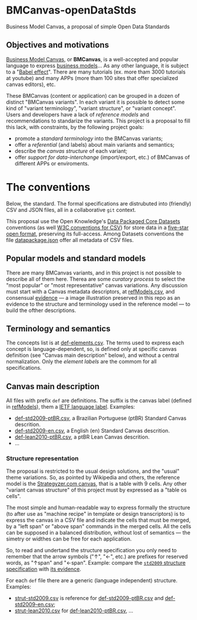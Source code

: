 # BMCanvas-openDataStds
Business Model Canvas, a proposal of simple Open Data Standards


## Objectives and motivations
[Business Model Canvas](https://en.wikipedia.org/wiki/Business_Model_Canvas), or **BMCanvas**, is a well-accepted and popular language to express [business models](https://en.wikipedia.org/wiki/Business_model)... As any other language, it is subject to a "[Babel effect](https://en.wikipedia.org/wiki/Tower_of_Babel)". There are many tutorials (ex. more tham 3000 tutorials at youtube) and many APPs (more tham 100 sites that offer specialized canvas editors), etc.

These BMCanvas (content or application) can be grouped in a dozen of distinct "BMCanvas variants". In each  variant  it is possible to detect some kind of "variant terminology", "variant structure", or "variant concept". Users and developers have a lack of *reference models* and recommendations to standarize the variants. This project is a proposal to fill this lack, with constraints, by the following project goals:

* promote a *standard terminology* into the BMCanvas variants;
* offer a *referential* (and labels) about main variants and semantics;
* describe the *canvas structure* of each variant;
* offer *support for data-interchange* (import/export, etc.) of BMCanvas of different APPs or enviroments.

# The conventions
Below, the standard. The formal specifications are distrubuted into (friendly) CSV and JSON files, all in a collaborative `git` context.

This proposal use the Open Knowledge's [Data Packaged Core Datasets](https://github.com/datasets) conventions (as well [W3C conventions for CSV](http://www.w3.org/TR/tabular-data-model/)) for store data in a [five-star open format](http://5stardata.info/en/), preserving its full-access. Among Datasets conventions the file [datapackage.json](datapackage.json) offer all metadata of CSV files.

## Popular models and standard models
There are many BMCanvas variants, and in this project is not possible to describe all of them here. Therea are some *curatory process* to select the "most popular" or "most representative" canvas variations.  Any discussion must start with a Canvas metadata descriptors, at [refModels.csv](./data/refModels.csv), and consensual [evidence](./data/evidence) &mdash; a image illustration preserved in this repo as an evidence to the structure and terminology used in the reference model &mdash; to build the ofther descriptions. 

## Terminology and semantics

The concepts list is at [def-elements.csv](./data/def-elements.csv). The terms used to express each concept is language-dependent, so, is defined only at specific canvas definition (see "Canvas main description" below), and without a central normalization. Only the *element labels* are the commom for all specifications.

## Canvas main description
All files with prefix `def` are definitions.  The suffix is the canvas label (defined in  [refModels](./data/refModels.csv)), them a [IETF language label](https://github.com/datasets/language-codes/blob/master/data/ietf-language-tags.csv). Examples:
* [def-std2009-ptBR.csv](./data/def-std2010-ptBR.csv), a Brazilian Portuguese (ptBR) Standard Canvas descrition.
* [def-std2009-en.csv](./data/def-std2009-en.csv), a English (en) Standard Canvas descrition.
* [def-lean2010-ptBR.csv](./data/def-lean2010-ptBR.csv),  a ptBR Lean Canvas descrition.
* ...

### Structure representation
The proposal is restricted to the usual design solutions, and the "usual" theme variations. So, as pointed by Wikipedia and others, the reference model is the [Strategyzer.com canvas](https://commons.wikimedia.org/wiki/File:Business_Model_Canvas.png), that is a table with 9 cells. Any other "variant canvas structure" of this project must by expressed as a "table os cells".

The most simple and human-readable way to express formally the structure (to after use as "machine recipe" in template or design transcriptors) is to express the canvas in a CSV file and indicate the cells that must be merged, by a "left span" or "above span" commands in the merged cells. All the cells can be supposed in a balanced distribution, without lost of semantics &mdash; the simetry or widthes can be free for each application.

So, to read and undertand the structure specification you only need to remember that the arrow symbols ("↑", "←", etc.) are prefixes for reserved words, as "↑span" and "←span". Example: compare the  [`std2009` structure specification](./data/strut-std2009.csv) with [its evidence](./data/evidence/std2009.png).

For each `def` file there are a generic (language independent) structure. Examples:
* [strut-std2009.csv](./data/strut-std2009.csv) is reference for [def-std2009-ptBR.csv](./data/def-std2010-ptBR.csv) and [def-std2009-en.csv](./data/def-std2009-en.csv);
* [strut-lean2010.csv](./data/strut-lean2010.csv) for  [def-lean2010-ptBR.csv](./data/def-lean2010-ptBR.csv), ...

